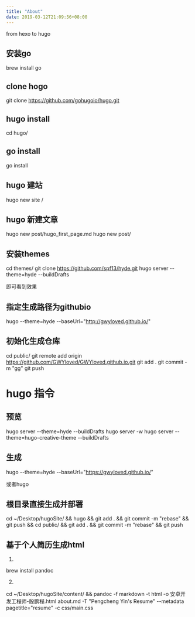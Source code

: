 ```yaml
---
title: "About"
date: 2019-03-12T21:09:56+08:00
---
```


from hexo to hugo

## 安装go
 
brew install go

## clone hogo

git clone https://github.com/gohugoio/hugo.git

## hugo install

cd hugo/

## go install 

go install

## hugo 建站

hugo new site /

## hugo 新建文章

hugo new post/hugo_first_page.md
hugo new post/

## 安装themes

cd themes/
git clone https://github.com/spf13/hyde.git
hugo server --theme=hyde --buildDrafts

即可看到效果

## 指定生成路径为githubio

hugo --theme=hyde --baseUrl="http://gwyloved.github.io/"

## 初始化生成仓库

cd public/
git remote add origin https://github.com/GWYloved/GWYloved.github.io.git
git add .
git commit -m "gg"
git push

# hugo 指令

## 预览

hugo server --theme=hyde --buildDrafts
hugo server -w
hugo server --theme=hugo-creative-theme --buildDrafts

## 生成

hugo --theme=hyde --baseUrl="https://gwyloved.github.io/"

或者hugo

## 根目录直接生成并部署

cd ~/Desktop/hugoSite/ && hugo && git add . && git commit -m "rebase" && git push && cd public/ && git add . && git commit -m "rebase" && git push

## 基于个人简历生成html

1.

brew install pandoc 

2.

cd ~/Desktop/hugoSite/content/ && pandoc -f markdown -t html -o 安卓开发工程师-殷鹏程.html about.md -T "Pengcheng Yin's Resume" --metadata pagetitle="resume" -c css/main.css

